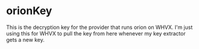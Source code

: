 # orionKey

This is the decryption key for the provider that runs orion on WHVX. I'm just using this for WHVX to pull the key from here whenever my key extractor gets a new key. 
